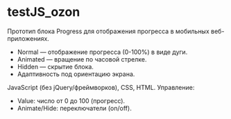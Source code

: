 # testJS_ozon
Прототип блока Progress для отображения прогресса в мобильных веб-приложениях.

- Normal — отображение прогресса (0-100%) в виде дуги.
- Animated — вращение по часовой стрелке.
- Hidden — скрытие блока.
- Адаптивность под ориентацию экрана.

JavaScript (без jQuery/фреймворков), CSS, HTML.
Управление:
- Value: число от 0 до 100 (прогресс).
- Animate/Hide: переключатели (on/off).
